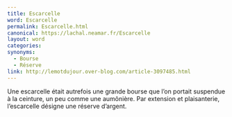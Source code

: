```yaml
---
title: Escarcelle
word: Escarcelle
permalink: Escarcelle.html
canonical: https://lachal.neamar.fr/Escarcelle
layout: word
categories:
synonyms:
  - Bourse
  - Réserve
link: http://lemotdujour.over-blog.com/article-3097485.html
---
```


Une escarcelle était autrefois une grande bourse que l’on portait suspendue à la ceinture, un peu comme une aumônière. Par extension et plaisanterie, l’escarcelle désigne une réserve d’argent.

